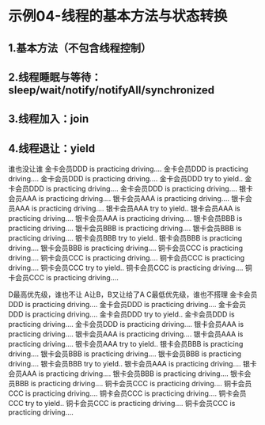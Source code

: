 # 示例04-线程的基本方法与状态转换

## 1.基本方法（不包含线程控制） 
## 2.线程睡眠与等待：sleep/wait/notify/notifyAll/synchronized
## 3.线程加入：join
## 4.线程退让：yield

谁也没让谁
金卡会员DDD is practicing driving....
金卡会员DDD is practicing driving....
金卡会员DDD is practicing driving....
金卡会员DDD try to yield..
金卡会员DDD is practicing driving....
金卡会员DDD is practicing driving....
银卡会员AAA is practicing driving....
银卡会员AAA is practicing driving....
银卡会员AAA is practicing driving....
银卡会员AAA try to yield..
银卡会员AAA is practicing driving....
银卡会员AAA is practicing driving....
银卡会员BBB is practicing driving....
银卡会员BBB is practicing driving....
银卡会员BBB is practicing driving....
银卡会员BBB try to yield..
银卡会员BBB is practicing driving....
银卡会员BBB is practicing driving....
铜卡会员CCC is practicing driving....
铜卡会员CCC is practicing driving....
铜卡会员CCC is practicing driving....
铜卡会员CCC try to yield..
铜卡会员CCC is practicing driving....
铜卡会员CCC is practicing driving....

D最高优先级，谁也不让
A让B，B又让给了A
C最低优先级，谁也不搭理
金卡会员DDD is practicing driving....
金卡会员DDD is practicing driving....
金卡会员DDD is practicing driving....
金卡会员DDD try to yield..
金卡会员DDD is practicing driving....
金卡会员DDD is practicing driving....
银卡会员AAA is practicing driving....
银卡会员AAA is practicing driving....
银卡会员AAA is practicing driving....
银卡会员AAA try to yield..
银卡会员BBB is practicing driving....
银卡会员BBB is practicing driving....
银卡会员BBB is practicing driving....
银卡会员BBB try to yield..
银卡会员AAA is practicing driving....
银卡会员AAA is practicing driving....
银卡会员BBB is practicing driving....
银卡会员BBB is practicing driving....
铜卡会员CCC is practicing driving....
铜卡会员CCC is practicing driving....
铜卡会员CCC is practicing driving....
铜卡会员CCC try to yield..
铜卡会员CCC is practicing driving....
铜卡会员CCC is practicing driving....

